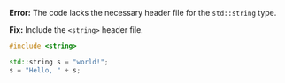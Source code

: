 **Error:** The code lacks the necessary header file for the `std::string` type.

**Fix:** Include the `<string>` header file.

```cpp
#include <string>

std::string s = "world!";
s = "Hello, " + s;
```
